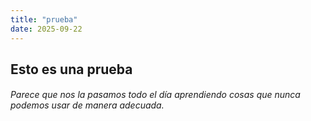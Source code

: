 ```yaml
---
title: "prueba"
date: 2025-09-22
---
```


## Esto es una prueba

###### Parece que nos la pasamos todo el día aprendiendo cosas que nunca podemos usar de manera adecuada. 

